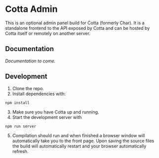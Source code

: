 # Cotta Admin
This is an optional admin panel build for Cotta (formerly Char). It is a standalone frontend to the API exposed by Cotta and can be hosted by Cotta itself or remotely on another server.

## Documentation
*Documentation to come.*

## Development
1. Clone the repo.
2. Install dependencies with:
```
npm install
```
3. Make sure you have Cotta up and running.
4. Start the development server with
```
npm run server
```
5. Compilation should run and when finished a browser window will automatically take you to the front page. Upon saving the source files the build will automatically restart and your browser automatically refresh.
